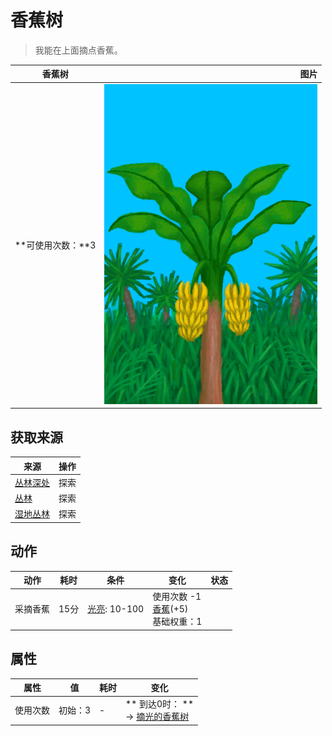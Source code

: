 # 香蕉树  
> 我能在上面摘点香蕉。  
  
  香蕉树  |   图片   
 ----  |  ----:   
 **可使用次数：**3  |  ![](Sprite/BananaTree.png)   
  
## 获取来源  
来源  |  操作  
----  |  ----  
[丛林深处](DeepJungle.md)  |  探索  
[丛林](Jungle.md)  |  探索  
[湿地丛林](Wetlands.md)  |  探索  
## 动作  
动作  |  耗时  |  条件  |  变化  |  状态  
----  |  ----  |  ----  |  ----  |  ----  
采摘香蕉<br>  |  15分  |  [光亮](Light.md): 10-100  |  使用次数  -1<br>[香蕉](Banana.md)(+5)<br>基础权重：1<br>  |    
## 属性   
属性  |  值  |  耗时  |  变化  
----  |  ----  |  ----  |  ----  
使用次数  |  初始：3  |  -  |  ** 到达0时： **<br>→ [摘光的香蕉树](BananaTreeCleared.md)  
